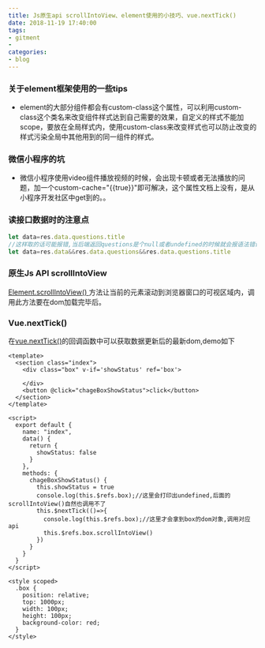 ```yaml
---
title: Js原生api scrollIntoView、element使用的小技巧、vue.nextTick()
date: 2018-11-19 17:40:00
tags:
- gitment
- 
categories:
- blog
---
```

### 关于element框架使用的一些tips
+ element的大部分组件都会有custom-class这个属性，可以利用custom-class这个类名来改变组件样式达到自己需要的效果，自定义的样式不能加scope，要放在全局样式内，使用custom-class来改变样式也可以防止改变的样式污染全局中其他用到的同一组件的样式。
### 微信小程序的坑
+ 微信小程序使用video组件播放视频的时候，会出现卡顿或者无法播放的问题，加一个custom-cache="{{true}}"即可解决，这个属性文档上没有，是从小程序开发社区中get到的。。
### 读接口数据时的注意点
```javascript
let data=res.data.questions.title
//这样取的话可能报错,当后端返回questions是个null或者undefined的时候就会报语法错误
let data=res.data&&res.data.questions&&res.data.questions.title
```
### 原生Js API scrollIntoView
[Element.scrollIntoView() ](https://developer.mozilla.org/zh-CN/docs/Web/API/Element/scrollIntoView)方法让当前的元素滚动到浏览器窗口的可视区域内，调用此方法要在dom加载完毕后。
### Vue.nextTick()
在[vue.nextTick()](https://stackoverflow.com/questions/47634258/what-is-nexttick-or-what-does-it-do-in-vuejs)的回调函数中可以获取数据更新后的最新dom,demo如下
```
<template>
  <section class="index">
    <div class="box" v-if='showStatus' ref='box'>
    
    </div>
    <button @click="chageBoxShowStatus">click</button>
  </section>
</template>

<script>
  export default {
    name: "index",
    data() {
      return {
        showStatus: false
      }
    },
    methods: {
      chageBoxShowStatus() {
        this.showStatus = true
        console.log(this.$refs.box);//这里会打印出undefined,后面的scrollIntoView()自然也调用不了
        this.$nextTick(()=>{
          console.log(this.$refs.box);//这里才会拿到box的dom对象,调用对应api
          this.$refs.box.scrollIntoView()
        })
      }
    }
  }
</script>

<style scoped>
  .box {
    position: relative;
    top: 1000px;
    width: 100px;
    height: 100px;
    background-color: red;
  }
</style>
```